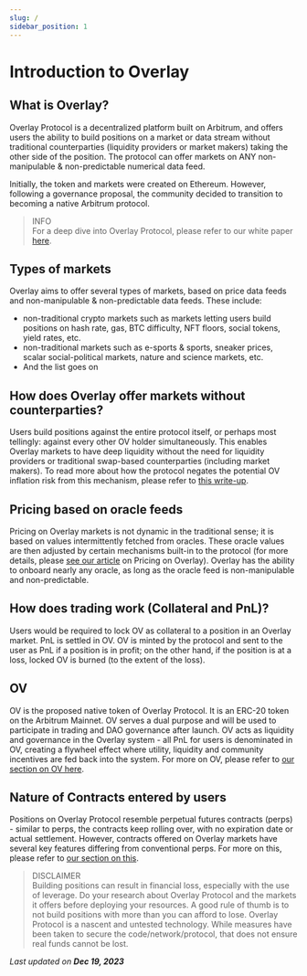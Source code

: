 ```yaml
---
slug: /
sidebar_position: 1
---
```


# Introduction to Overlay


## What is Overlay?

Overlay Protocol is a decentralized platform built on Arbitrum, and offers users the ability to build positions on a market or data stream without traditional counterparties (liquidity providers or market makers) taking the other side of the position. The protocol can offer markets on ANY non-manipulable & non-predictable numerical data feed.

Initially, the token and markets were created on Ethereum. However, following a governance proposal, the community decided to transition to becoming a native Arbitrum protocol.



> INFO    
> For a deep dive into Overlay Protocol, please refer to our white paper [here](https://gateway.pinata.cloud/ipfs/QmVMX7DH8Kh22kxMyDFGUJcw1a3irNPvyZBtAogkyJYJEv).




## Types of markets

Overlay aims to offer several types of markets, based on price data feeds and non-manipulable & non-predictable data feeds. These include:



* non-traditional crypto markets such as markets letting users build positions on hash rate, gas, BTC difficulty, NFT floors, social tokens, yield rates, etc. 
* non-traditional markets such as e-sports & sports, sneaker prices, scalar social-political markets, nature and science markets, etc. 
* And the list goes on


## How does Overlay offer markets without counterparties?

Users build positions against the entire protocol itself, or perhaps most tellingly: against every other OV holder simultaneously. This enables Overlay markets to have deep liquidity without the need for liquidity providers or traditional swap-based counterparties (including market makers). To read more about how the protocol negates the potential OV inflation risk from this mechanism, please refer to [this write-up](https://mirror.xyz/0x7999C7f0b9f2259434b7aD130bBe36723a49E14e/vtmmujPcVINTIVavcsztrYHmP_N1mA4RwgYHmZ8lLdw ).


## Pricing based on oracle feeds

Pricing on Overlay markets is not dynamic in the traditional sense; it is based on values intermittently fetched from oracles. These oracle values are then adjusted by certain mechanisms built-in to the protocol (for more details, please [see our article](https://mirror.xyz/0x7999C7f0b9f2259434b7aD130bBe36723a49E14e/vtmmujPcVINTIVavcsztrYHmP_N1mA4RwgYHmZ8lLdw) on Pricing on Overlay). Overlay has the ability to onboard nearly any oracle, as long as the oracle feed is non-manipulable and non-predictable. 

 ## How does trading work (Collateral and PnL)?

Users would be required to lock OV as collateral to a position in an Overlay market. PnL is settled in OV. OV is minted by the protocol and sent to the user as PnL if a position is in profit; on the other hand, if the position is at a loss, locked OV is burned (to the extent of the loss).


## OV

OV is the proposed native token of Overlay Protocol. It is an ERC-20 token on the Arbitrum Mainnet. OV serves a dual purpose and will be used to participate in trading and DAO governance after launch. OV acts as liquidity and governance in the Overlay system - all PnL for users is denominated in OV, creating a flywheel effect where utility, liquidity and community incentives are fed back into the system. For more on OV, please refer to [our section on OV here](https://overlay-docs-git-doc-ov-update-overlayprotocol.vercel.app/Concepts%20Explained/OVL).


## Nature of Contracts entered by users

Positions on Overlay Protocol resemble perpetual futures contracts (perps) - similar to perps, the contracts keep rolling over, with no expiration date or actual settlement. However, contracts offered on Overlay markets have several key features differing from conventional perps. For more on this, please refer to [our section on this](https://overlay-docs-git-doc-ov-update-overlayprotocol.vercel.app/Concepts%20Explained/How%20is%20Overlay%20different).


> DISCLAIMER     
> Building positions can result in financial loss, especially with the use of leverage. Do your research about Overlay Protocol and the markets it offers before deploying your resources. A good rule of thumb is to not build positions with more than you can afford to lose. Overlay Protocol is a nascent and untested technology. While measures have been taken to secure the code/network/protocol, that does not ensure real funds cannot be lost.


<p style={{textAlign: 'right'}}>
<em>Last updated on <strong>Dec 19, 2023</strong></em></p>
